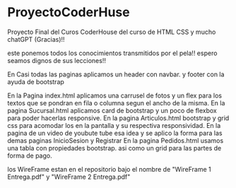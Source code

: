 # ProyectoCoderHuse
Proyecto Final del Curos CoderHouse del curso de HTML CSS y mucho chatGPT (Gracias)!!

este ponemos todos los conocimientos transmitidos por el pela!! espero seamos dignos de sus lecciones!!

En Casi todas las paginas aplicamos un header con navbar. y footer con la ayuda de bootstrap

En la Pagina index.html aplicamos una carrusel de fotos y un flex para los textos que se pondran en fila o columna segun el ancho de la misma.
En la pagina Sucursal.html aplicamos card de bootstrap y un poco de flexbox para poder hacerlas responsive.
En la pagina Articulos.html bootstrap y grid css para acomodar los en la pantalla y su respectiva responsividad.
En la pagina de un video de youbute tube esa idea y se aplico la forma para las demas paginas InicioSesion y Registrar
En la pagina Pedidos.html usamos una tabla con propiedades bootstrap. asi como un grid para las partes de forma de pago.


los WireFrame estan en el repositorio bajo el nombre de "WireFrame 1 Entrega.pdf" y "WireFrame 2 Entrega.pdf"
